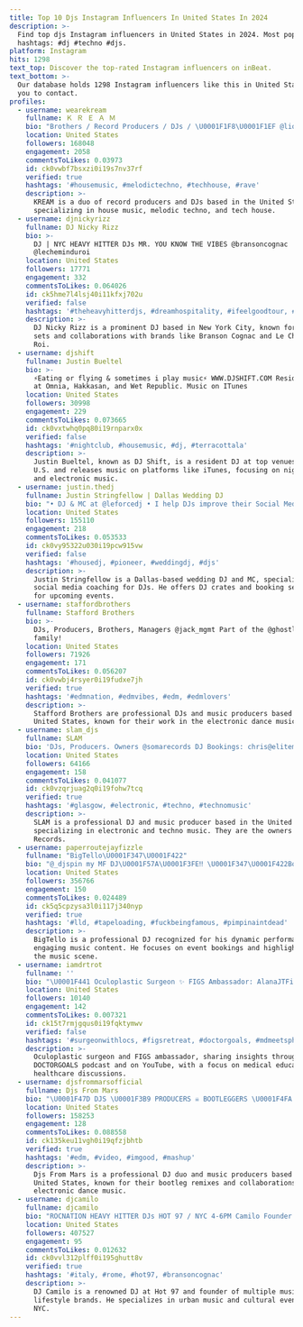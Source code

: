 ```yaml
---
title: Top 10 Djs Instagram Influencers In United States In 2024
description: >-
  Find top djs Instagram influencers in United States in 2024. Most popular
  hashtags: #dj #techno #djs.
platform: Instagram
hits: 1298
text_top: Discover the top-rated Instagram influencers on inBeat.
text_bottom: >-
  Our database holds 1298 Instagram influencers like this in United States for
  you to contact.
profiles:
  - username: wearekream
    fullname: Ｋ Ｒ Ｅ Ａ Ｍ
    bio: "Brothers / Record Producers / DJs / \U0001F1F8\U0001F1EF @liquidlabrecords ⬇️Upcoming shows⬇️"
    location: United States
    followers: 168048
    engagement: 2058
    commentsToLikes: 0.03973
    id: ck0vwbf7bsxzi0i19s7nv37rf
    verified: true
    hashtags: '#housemusic, #melodictechno, #techhouse, #rave'
    description: >-
      KREAM is a duo of record producers and DJs based in the United States,
      specializing in house music, melodic techno, and tech house.
  - username: djnickyrizz
    fullname: DJ Nicky Rizz
    bio: >-
      DJ | NYC HEAVY HITTER DJs MR. YOU KNOW THE VIBES @bransoncognac
      @lecheminduroi
    location: United States
    followers: 17771
    engagement: 332
    commentsToLikes: 0.064026
    id: ck5hme7l4lsj40i11kfxj702u
    verified: false
    hashtags: '#theheavyhitterdjs, #dreamhospitality, #ifeelgoodtour, #ifgt'
    description: >-
      DJ Nicky Rizz is a prominent DJ based in New York City, known for vibrant
      sets and collaborations with brands like Branson Cognac and Le Chemin du
      Roi.
  - username: djshift
    fullname: Justin Bueltel
    bio: >-
      ⚡️Eating or flying & sometimes i play music⚡️ WWW.DJSHIFT.COM Resident Dj
      at Omnia, Hakkasan, and Wet Republic. Music on ITunes
    location: United States
    followers: 30998
    engagement: 229
    commentsToLikes: 0.073665
    id: ck0vxtwhq0pq80i19rnparx0x
    verified: false
    hashtags: '#nightclub, #housemusic, #dj, #terracottala'
    description: >-
      Justin Bueltel, known as DJ Shift, is a resident DJ at top venues in the
      U.S. and releases music on platforms like iTunes, focusing on nightlife
      and electronic music.
  - username: justin.thedj
    fullname: Justin Stringfellow | Dallas Wedding DJ
    bio: "• DJ & MC at @leforcedj • I help DJs improve their Social Media • Booking for 2024 / 2025 - DM to inquire • CLICK HERE\U0001F447\U0001F3FB- Get my DJ Crates & Coaching\U0001F525"
    location: United States
    followers: 155110
    engagement: 218
    commentsToLikes: 0.053533
    id: ck0vy95322u030i19pcw915vw
    verified: false
    hashtags: '#housedj, #pioneer, #weddingdj, #djs'
    description: >-
      Justin Stringfellow is a Dallas-based wedding DJ and MC, specializing in
      social media coaching for DJs. He offers DJ crates and booking services
      for upcoming events.
  - username: staffordbrothers
    fullname: Stafford Brothers
    bio: >-
      DJs, Producers, Brothers, Managers @jack_mgmt Part of the @ghostlifestyle
      family!
    location: United States
    followers: 71926
    engagement: 171
    commentsToLikes: 0.056207
    id: ck0vwbj4rsyer0i19fudxe7jh
    verified: true
    hashtags: '#edmnation, #edmvibes, #edm, #edmlovers'
    description: >-
      Stafford Brothers are professional DJs and music producers based in the
      United States, known for their work in the electronic dance music scene.
  - username: slam_djs
    fullname: SLAM
    bio: 'DJs, Producers. Owners @somarecords DJ Bookings: chris@elitemm.co.uk'
    location: United States
    followers: 64166
    engagement: 158
    commentsToLikes: 0.041077
    id: ck0vzqrjuag2q0i19fohw7tcq
    verified: true
    hashtags: '#glasgow, #electronic, #techno, #technomusic'
    description: >-
      SLAM is a professional DJ and music producer based in the United States,
      specializing in electronic and techno music. They are the owners of Soma
      Records.
  - username: paperroutejayfizzle
    fullname: "BigTello\U0001F347\U0001F422"
    bio: "@_djspin my MF DJ\U0001F57A\U0001F3FE‼️ \U0001F347\U0001F422Booking and Features call/ text\U0001F4F2(901)277-6997 or (818)324-7273 NO\U0001F6AB Clubhouse"
    location: United States
    followers: 356766
    engagement: 150
    commentsToLikes: 0.024489
    id: ck5q5cpzysa3l0i117j340nyp
    verified: true
    hashtags: '#lld, #tapeloading, #fuckbeingfamous, #pimpinaintdead'
    description: >-
      BigTello is a professional DJ recognized for his dynamic performances and
      engaging music content. He focuses on event bookings and highlights from
      the music scene.
  - username: iamdrtrot
    fullname: ''
    bio: "\U0001F441️ Oculoplastic Surgeon ✨ FIGS Ambassador: AlanaJTFirstFIGS \U0001F399️ The DOCTORGOALS Podcast ▶️ YouTube: @DJStudyMixMD \U0001F33A Hawaiian born"
    location: United States
    followers: 10140
    engagement: 142
    commentsToLikes: 0.007321
    id: ck15t7rmjgqus0i19fqktymwv
    verified: false
    hashtags: '#surgeonwithlocs, #figsretreat, #doctorgoals, #mdmeetsphd'
    description: >-
      Oculoplastic surgeon and FIGS ambassador, sharing insights through the
      DOCTORGOALS podcast and on YouTube, with a focus on medical education and
      healthcare discussions.
  - username: djsfrommarsofficial
    fullname: Djs From Mars
    bio: "\U0001F47D DJS \U0001F3B9 PRODUCERS ☠ BOOTLEGGERS \U0001F4FA 300.000.000+ GLOBAL STREAMS ➡️ STATE OF EUPHORIA WITH @laidbackluke ➡️ OUT NOW!!!"
    location: United States
    followers: 158253
    engagement: 128
    commentsToLikes: 0.088558
    id: ck135keu11vgh0i19qfzjbhtb
    verified: true
    hashtags: '#edm, #video, #imgood, #mashup'
    description: >-
      Djs From Mars is a professional DJ duo and music producers based in the
      United States, known for their bootleg remixes and collaborations in
      electronic dance music.
  - username: djcamilo
    fullname: djcamilo
    bio: "ROCNATION HEAVY HITTER DJs HOT 97 / NYC 4-6PM Camilo Founder @alltheright \U0001F45F @blendonthewater @blendwilliamsburg @blendlic @mojo_foresthills"
    location: United States
    followers: 407527
    engagement: 95
    commentsToLikes: 0.012632
    id: ck0vvl312plff0i195ghutt8v
    verified: true
    hashtags: '#italy, #rome, #hot97, #bransoncognac'
    description: >-
      DJ Camilo is a renowned DJ at Hot 97 and founder of multiple music and
      lifestyle brands. He specializes in urban music and cultural events in
      NYC.
---
```


